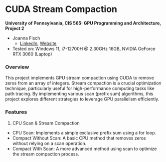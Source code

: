 CUDA Stream Compaction
======================

**University of Pennsylvania, CIS 565: GPU Programming and Architecture, Project 2**

* Joanna Fisch
  * [LinkedIn](https://www.linkedin.com/in/joanna-fisch-bb2979186/), [Website](https://sites.google.com/view/joannafischsportfolio/home)
* Tested on: Windows 11, i7-12700H @ 2.30GHz 16GB, NVIDIA GeForce RTX 3060 (Laptop)

### Overview

This project implements GPU stream compaction using CUDA to remove zeros from an array of integers. Stream compaction is a crucial optimization technique, particularly useful for high-performance computing tasks like path tracing. By implementing various scan (prefix sum) algorithms, this project explores different strategies to leverage GPU parallelism efficiently.

### Features
1. CPU Scan & Stream Compaction
* CPU Scan: Implements a simple exclusive prefix sum using a for loop.
* Compact Without Scan: A basic CPU method that removes zeros without relying on a scan operation.
* Compact With Scan: A more advanced method using scan to optimize the stream compaction process.

